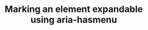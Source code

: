 ---
title: "Marking an element expandable using aria-hasmenu"
compatibility:
  Keyboard only:
    status: ??
    date: 2018-??-??
  NVDA:
    2018.1 + FF Quantum 59.0.2:
      status: ??
      date: 2018-??-??
  JAWS:
    2019.1 + FF 63.7.3:
      status: ??
      date: 2019-??-??
    2018.3 + IE 11:
      status: ??
      date: 2018-??-??
    2018.3 + FF ESR 52.7.3:
      status: ??
      date: 2018-??-??
---